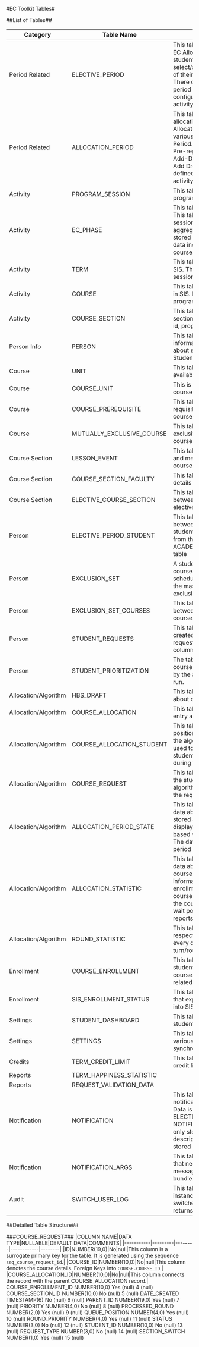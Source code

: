 #EC Toolkit Tables#

##List of Tables##

|Category |Table Name | Purpose|
|---------|-----------|--------|
|Period Related |ELECTIVE_PERIOD | This table denotes the period of EC Allocation. During this period students are eligible to select/add/drop course (sections) of their choice. Theoretically, There can be only one elective period per EC phase. It is configured in SIS through TKMS activity task.|
|Period Related |ALLOCATION_PERIOD | This table captures the various allocation periods available. Allocation periods denote the various phases with in the Elective Period. e.g. Pre-registration Entry, Pre-registration Follow Up, Fall Add-Drop, Spring Add Drop, Jan Add Drop. These are the periods defined by PRMS and ADMS activity tasks. |
|Activity |PROGRAM_SESSION | This table captures all the program sessions in SIS.|
|Activity |EC_PHASE | This table captures all the phases. This table includes program session id. This table has aggregated EC phase related data stored in JSON format. The JSON data includes data such as courses and students.|
|Activity |TERM | This table captures all the terms in SIS. This includes phase, program session id and program id|
|Activity |COURSE | This table captures all the courses in SIS. It includes term, phase program session and program ids |
|Activity |COURSE_SECTION | This table captures all the courses sections in SIS. It includes course id, program session id and term id |
|Person Info |PERSON | This table captures all the person information. It contains the details about every one in the system i.e., Student Staff and Faculty|
|Course |UNIT | This table captures all the units available in SIS.|
|Course |COURSE_UNIT | This is a mapping table between course and unit |
|Course |COURSE_PREREQUISITE | This table contains the pre-requisite courses for any given course.|
|Course |MUTUALLY_EXCLUSIVE_COURSE | This table contains the mutually exclusive courses for any given course|
|Course Section |LESSON_EVENT | This table contains all the lessons and meeting template details of a course section|
|Course Section |COURSE_SECTION_FACULTY | This table contains the faculty details of a given course section.|
|Course Section |ELECTIVE_COURSE_SECTION | This table contains the mapping between course sections and elective periods|
|Person |ELECTIVE_PERIOD_STUDENT | This table contains the mapping between elective period and students. This gets the student from the ACADEMIC_PHASE_ENROLLMENT table |
|Person |EXCLUSION_SET | A student may want to exclude courses from is view on the schedule view. This table holds the master details about the exclusion set. |
|Person |EXCLUSION_SET_COURSES | This table contains the mapping between exclusion sets and courses |
|Person |STUDENT_REQUESTS | This table contains the requests created by the student. All the requests are stored in a single column as a JSON. |
|Person |STUDENT_PRIORITIZATION | The table contains the special course allocation requests created by the admin before the add-drop run.|
|Allocation/Algorithm |HBS_DRAFT | This table contains the entries about draft algorithm runs.|
|Allocation/Algorithm | COURSE_ALLOCATION | This table contains the master entry about every algorithm run.|
|Allocation/Algorithm | COURSE_ALLOCATION_STUDENT | This table contains the initial position of every student during the algorithm run. This position is used to determine when a students requests get picked up during the run.|
|Allocation/Algorithm | COURSE_REQUEST | This table contains details about the student requests for each algorithm run that was run against the request by an allocation run.|
|Allocation/Algorithm | ALLOCATION_PERIOD_STATE | This table contains aggregated data about an allocation period stored as JSON. It stores details to display on the admin dash board based various allocation periods. The data is indexed using elective period id |
|Allocation/Algorithm | ALLOCATION_STATISTIC | This table contains aggregated data about an allocation run per course section. It stores information like how many enrollments where done in a course section,  the round at which the course got filled, requests in wait pool etc. This is used for reports.|
|Allocation/Algorithm | ROUND_STATISTIC | This table stores statistics with respect to an allocation run for every course section by every turn/round.|
|Enrollment | COURSE_ENROLLMENT | This table represents the students' enrollments into courses. Every enrollment is related to the elective period.|
|Enrollment | SIS_ENROLLMENT_STATUS | This table is populated by the job that exports students enrollments into SIS.|
|Settings|STUDENT_DASHBOARD | This table lets admin configure the students dashboard.|
|Settings|SETTINGS | This table lets admin configure various URLs and the synchronization mode.|
|Credits|TERM_CREDIT_LIMIT | This table contains the various credit limits configured for a term.|
|Reports|TERM_HAPPINESS_STATISTIC | <TBD>|
|Reports|REQUEST_VALIDATION_DATA | <TBD>|
|Notification|NOTIFICATION | This table stores all the notifications from the system. Data is indexed by ELECTIVE_PERIOD_ID and NOTIFICATION_TYPE. The table only stores notification code. The description of the notification is stored in resource bundles.|
|Notification|NOTIFICATION_ARGS | This table stores all the arguments that needs to be passed parse the message from the resource bundle.|
|Audit|SWITCH_USER_LOG|This table captures all the instances when an admin switches to a student login and returns back.|

##Detailed Table Structure##

###COURSE_REQUEST###
|COLUMN NAME|DATA TYPE|NULLABLE|DEFAULT DATA|COMMENTS|
|-----------|---------|--------|------------|--------|
|ID|NUMBER(19,0)|No|null|This column is a surrogate primary key for the table. It is generated using the sequence `seq_course_request_id`.|
|COURSE_ID|NUMBER(10,0)|No|null|This column denotes the course details. Foreign Keys into `COURSE.COURSE_ID`.|
|COURSE_ALLOCATION_ID|NUMBER(10,0)|No|null|This column connects the record with the parent COURSE_ALLOCATION record.|
COURSE_ENROLLMENT_ID	NUMBER(10,0)	Yes	(null)	4	(null)
COURSE_SECTION_ID	NUMBER(10,0)	No	(null)	5	(null)
DATE_CREATED	TIMESTAMP(6)	No	(null)	6	(null)
PARENT_ID	NUMBER(19,0)	Yes	(null)	7	(null)
PRIORITY	NUMBER(4,0)	No	(null)	8	(null)
PROCESSED_ROUND	NUMBER(2,0)	Yes	(null)	9	(null)
QUEUE_POSITION	NUMBER(4,0)	Yes	(null)	10	(null)
ROUND_PRIORITY	NUMBER(4,0)	Yes	(null)	11	(null)
STATUS	NUMBER(3,0)	No	(null)	12	(null)
STUDENT_ID	NUMBER(10,0)	No	(null)	13	(null)
REQUEST_TYPE	NUMBER(3,0)	No	(null)	14	(null)
SECTION_SWITCH	NUMBER(1,0)	Yes	(null)	15	(null)


